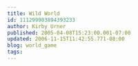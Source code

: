 ```yaml
---
title: Wild World
id: 111299903894393233
author: Kirby Urner
published: 2005-04-08T15:23:00.001-07:00
updated: 2006-11-15T11:42:55.771-08:00
blog: world_game
tags: 
---
```



